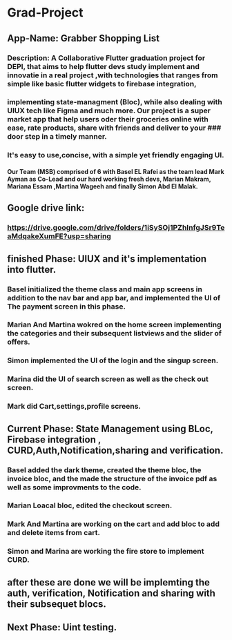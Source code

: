 # Grad-Project
## App-Name: Grabber Shopping List
### Description: A Collaborative Flutter graduation project for DEPI, that aims to help flutter devs study implement and innovatie in a real project ,with technologies that ranges from simple like basic flutter widgets to firebase integration,
### implementing state-managment (Bloc), while also dealing with UIUX tech like Figma and much more. Our project is a super market app that help users oder their groceries online with ease, rate products, share with friends and deliver to your ### door step in a timely manner.
### It's easy to use,concise, with a simple yet friendly engaging  UI.
#### Our Team (MSB) comprised of 6 with Basel EL Rafei as the team lead Mark Ayman as Co-Lead and our hard working fresh devs, Marian Makram, Mariana Essam ,Martina Wageeh and finally Simon Abd El Malak.

## Google drive link:
### https://drive.google.com/drive/folders/1iSySOj1PZhInfgJSr9TeaMdqakeXumFE?usp=sharing

## finished Phase: UIUX and it's implementation into flutter.
### Basel initialized  the theme class and main app screens in addition to the nav bar and app bar, and implemented the UI of The payment screen in this phase.
### Marian And Martina wokred on the home screen implementing the categories and their subsequent listviews and the slider of offers.
### Simon implemented the UI of the login and the singup screen.
### Marina did the UI of search screen as well as the check out screen.
### Mark did Cart,settings,profile screens.


## Current Phase: State Management using BLoc, Firebase integration , CURD,Auth,Notification,sharing and verification.
### Basel added the dark theme, created the theme bloc, the invoice bloc, and the made the structure of the invoice pdf as well as some improvments to the code.
### Marian Loacal bloc, edited the checkout screen.
### Mark And Martina are working on the cart and add bloc to add and delete items from cart.
### Simon and Marina are working the fire store to implement CURD.

## after these are done  we will be implemting the auth, verification, Notification and sharing with their subsequet blocs.


## Next Phase: Uint testing.


